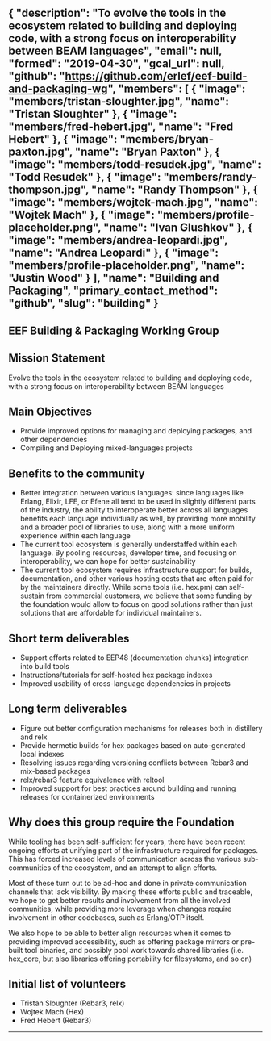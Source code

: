 {
  "description": "To evolve the tools in the ecosystem related to building and deploying code, with a strong focus on interoperability between BEAM languages",
  "email": null,
  "formed": "2019-04-30",
  "gcal_url": null,
  "github": "https://github.com/erlef/eef-build-and-packaging-wg",
  "members": [
    {
      "image": "members/tristan-sloughter.jpg",
      "name": "Tristan Sloughter"
    },
    {
      "image": "members/fred-hebert.jpg",
      "name": "Fred Hebert"
    },
    {
      "image": "members/bryan-paxton.jpg",
      "name": "Bryan Paxton"
    },
    {
      "image": "members/todd-resudek.jpg",
      "name": "Todd Resudek"
    },
    {
      "image": "members/randy-thompson.jpg",
      "name": "Randy Thompson"
    },
    {
      "image": "members/wojtek-mach.jpg",
      "name": "Wojtek Mach"
    },
    {
      "image": "members/profile-placeholder.png",
      "name": "Ivan Glushkov"
    },
    {
      "image": "members/andrea-leopardi.jpg",
      "name": "Andrea Leopardi"
    },
    {
      "image": "members/profile-placeholder.png",
      "name": "Justin Wood"
    }
  ],
  "name": "Building and Packaging",
  "primary_contact_method": "github",
  "slug": "building"
}
---
EEF Building & Packaging Working Group
---

## Mission Statement
Evolve the tools in the ecosystem related to building and deploying code, with a strong focus on interoperability between BEAM languages

## Main Objectives
- Provide improved options for managing and deploying packages, and other dependencies
- Compiling and Deploying mixed-languages projects

## Benefits to the community
- Better integration between various languages: since languages like Erlang, Elixir, LFE, or Efene all tend to be used in slightly different parts of the industry, the ability to interoperate better across all languages benefits each language individually as well, by providing more mobility and a broader pool of libraries to use, along with a more uniform experience within each language
- The current tool ecosystem is generally understaffed within each language. By pooling resources, developer time, and focusing on interoperability, we can hope for better sustainability
- The current tool ecosystem requires infrastructure support for builds, documentation, and other various hosting costs that are often paid for by the maintainers directly. While some tools (i.e. hex.pm) can self-sustain from commercial customers, we believe that some funding by the foundation would allow to focus on good solutions rather than just solutions that are affordable for individual maintainers.

## Short term deliverables
- Support efforts related to EEP48 (documentation chunks) integration into build tools
- Instructions/tutorials for self-hosted hex package indexes
- Improved usability of cross-language dependencies in projects

## Long term deliverables
- Figure out better configuration mechanisms for releases both in distillery and relx
- Provide hermetic builds for hex packages based on auto-generated local indexes
- Resolving issues regarding versioning conflicts between Rebar3 and mix-based packages
- relx/rebar3 feature equivalence with reltool
- Improved support for best practices around building and running releases for containerized environments

## Why does this group require the Foundation
While tooling has been self-sufficient for years, there have been recent ongoing efforts at unifying part of the infrastructure required for packages. This has forced increased levels of communication across the various sub-communities of the ecosystem, and an attempt to align efforts.

Most of these turn out to be ad-hoc and done in private communication channels that lack visibility. By making these efforts public and traceable, we hope to get better results and involvement from all the involved communities, while providing more leverage when changes require involvement in other codebases, such as Erlang/OTP itself.

We also hope to be able to better align resources when it comes to providing improved accessibility, such as offering package mirrors or pre-built tool binaries, and possibly pool work towards shared libraries (i.e. hex_core, but also libraries offering portability for filesystems, and so on)

## Initial list of volunteers
- Tristan Sloughter (Rebar3, relx)
- Wojtek Mach (Hex)
- Fred Hebert (Rebar3)

-------

